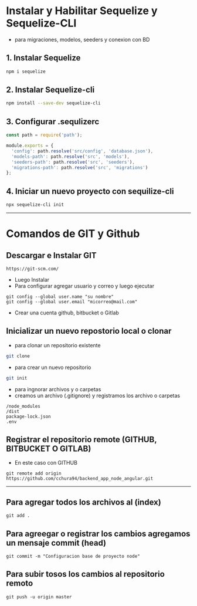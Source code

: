 # Instalar y Habilitar Sequelize y Sequelize-CLI
- para migraciones, modelos, seeders y conexion con BD

## 1. Instalar Sequelize
```bash
npm i sequelize
```
## 2. Instalar Sequelize-cli
```bash
npm install --save-dev sequelize-cli
```
## 3. Configurar .sequlizerc

```js
const path = require('path');

module.exports = {
  'config': path.resolve('src/config', 'database.json'),
  'models-path': path.resolve('src', 'models'),
  'seeders-path': path.resolve('src', 'seeders'),
  'migrations-path': path.resolve('src', 'migrations')
};
```
## 4. Iniciar un nuevo proyecto con sequilize-cli
```bash
npx sequelize-cli init
``` 

------
# Comandos de GIT y Github
## Descargar e Instalar GIT
```
https://git-scm.com/
```
- Luego Instalar
- Para configurar agregar usuario y correo y luego ejecutar 
```
git config --global user.name "su nombre"
git config --global user.email "micorreo@mail.com"
```
- Crear una cuenta github, bitbucket o Gitlab

## Inicializar un nuevo repostorio local o clonar
- para clonar un repositorio existente
```bash
git clone
```
- para crear un nuevo repositorio
```bash
git init
```
- para ingnorar archivos y o carpetas
- creamos un archivo (.gitignore) y registramos los archivo o carpetas
```
/node_modules
/dist
package-lock.json
.env
```
## Registrar el repositorio remote (GITHUB, BITBUCKET O GITLAB)
- En este caso con GITHUB
```
git remote add origin https://github.com/cchura94/backend_app_node_angular.git
```
-----
##  Para agregar todos los archivos al (index)
```
git add .
```
## Para agreegar o registrar los cambios agregamos un mensaje commit (head)
```
git commit -m "Configuracion base de proyecto node"
```
## Para subir tosos los cambios al repositorio remoto
```
git push -u origin master
```
